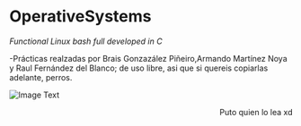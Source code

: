 
# OperativeSystems
*Functional Linux bash full developed in C*

-Prácticas realzadas por Brais Gonzazález Piñeiro,Armando Martínez Noya y Raul Fernández del Blanco; de uso libre, asi que si quereis copiarlas adelante, perros.

![Image Text](https://1000marcas.net/wp-content/uploads/2019/12/UDC-emblema-600x338.jpg) 
 <div align = right> Puto quien lo lea xd </div>
